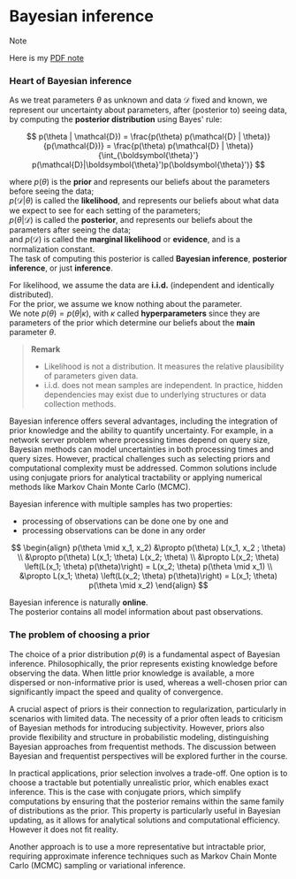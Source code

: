 # Bayesian inference

> [!Note]
> Here is my [PDF note](https://bmalick.github.io/machine-learning-grind/01-estimation-and-bayesian-inference.pdf)

### Heart of Bayesian inference

As we treat parameters $\theta$ as unknown and data $\mathcal{D}$ fixed and known, we represent our uncertainty about parameters, after (posterior to) seeing data, by computing the **posterior distribution** using Bayes' rule:

$$
p(\theta | \mathcal{D}) = \frac{p(\theta) p(\mathcal{D} | \theta)}{p(\mathcal{D})} = \frac{p(\theta) p(\mathcal{D} | \theta)}{\int_{\boldsymbol{\theta}'} p(\mathcal{D}|\boldsymbol{\theta}')p(\boldsymbol{\theta}')}
$$

where $p(\theta)$ is the **prior** and represents our beliefs about the parameters before seeing the data;  
$p(\mathcal{D} | \theta)$ is called the **likelihood**, and represents our beliefs about what data we expect to see for each setting of the parameters;  
$p(\theta | \mathcal{D})$ is called the **posterior**, and represents our beliefs about the parameters after seeing the data;  
and $p(\mathcal{D})$ is called the **marginal likelihood** or **evidence**, and is a normalization constant.  
The task of computing this posterior is called **Bayesian inference**, **posterior inference**, or just **inference**.

For likelihood, we assume the data are **i.i.d.** (independent and identically distributed).  
For the prior, we assume we know nothing about the parameter.  
We note $p(\theta) = p(\theta|\kappa)$, with $\kappa$ called **hyperparameters** since they are parameters of the prior which determine our beliefs about the **main** parameter $\theta$.

> **Remark**
> 
> - Likelihood is not a distribution. It measures the relative plausibility of parameters given data.  
> - i.i.d. does not mean samples are independent. In practice, hidden dependencies may exist due to underlying structures or data collection methods.

Bayesian inference offers several advantages, including the integration of prior knowledge and the ability to quantify uncertainty. For example, in a network server problem where processing times depend on query size, Bayesian methods can model uncertainties in both processing times and query sizes. However, practical challenges such as selecting priors and computational complexity must be addressed. Common solutions include using conjugate priors for analytical tractability or applying numerical methods like Markov Chain Monte Carlo (MCMC).

Bayesian inference with multiple samples has two properties:
- processing of observations can be done one by one and
- processing observations can be done in any order


$$
\begin{align}
p(\theta \mid x_1, x_2) 
&\propto p(\theta) L(x_1, x_2 ; \theta) \\
&\propto p(\theta) L(x_1; \theta) L(x_2; \theta) \\
&\propto L(x_2; \theta) \left(L(x_1; \theta) p(\theta)\right) = L(x_2; \theta) p(\theta \mid x_1) \\
&\propto L(x_1; \theta) \left(L(x_2; \theta) p(\theta)\right) = L(x_1; \theta) p(\theta \mid x_2)
\end{align}
$$

Bayesian inference is naturally **online**.  
The posterior contains all model information about past observations.

### The problem of choosing a prior

The choice of a prior distribution $p(\theta)$ is a fundamental aspect of Bayesian inference. Philosophically, the prior represents existing knowledge before observing the data. When little prior knowledge is available, a more dispersed or non-informative prior is used, whereas a well-chosen prior can significantly impact the speed and quality of convergence.

A crucial aspect of priors is their connection to regularization, particularly in scenarios with limited data. The necessity of a prior often leads to criticism of Bayesian methods for introducing subjectivity. However, priors also provide flexibility and structure in probabilistic modeling, distinguishing Bayesian approaches from frequentist methods. The discussion between Bayesian and frequentist perspectives will be explored further in the course.

In practical applications, prior selection involves a trade-off. One option is to choose a tractable but potentially unrealistic prior, which enables exact inference. This is the case with conjugate priors, which simplify computations by ensuring that the posterior remains within the same family of distributions as the prior. This property is particularly useful in Bayesian updating, as it allows for analytical solutions and computational efficiency. However it does not fit reality.

Another approach is to use a more representative but intractable prior, requiring approximate inference techniques such as Markov Chain Monte Carlo (MCMC) sampling or variational inference.
